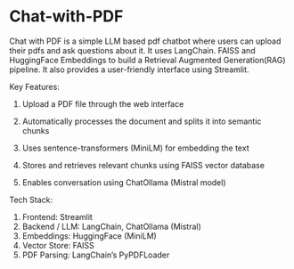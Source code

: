 # Chat-with-PDF
Chat with PDF is a simple LLM based pdf chatbot where users can upload their pdfs and ask questions about it. It uses LangChain. FAISS and HuggingFace Embeddings to build a Retrieval Augmented Generation(RAG) pipeline. It also provides a user-friendly interface using Streamlit. 


Key Features:

1. Upload a PDF file through the web interface

2. Automatically processes the document and splits it into semantic chunks

3. Uses sentence-transformers (MiniLM) for embedding the text

4. Stores and retrieves relevant chunks using FAISS vector database

5.  Enables conversation using ChatOllama (Mistral model)

Tech Stack: 
1. Frontend: Streamlit
2. Backend / LLM: LangChain, ChatOllama (Mistral)
3. Embeddings: HuggingFace (MiniLM)
4. Vector Store: FAISS
5. PDF Parsing: LangChain’s PyPDFLoader
